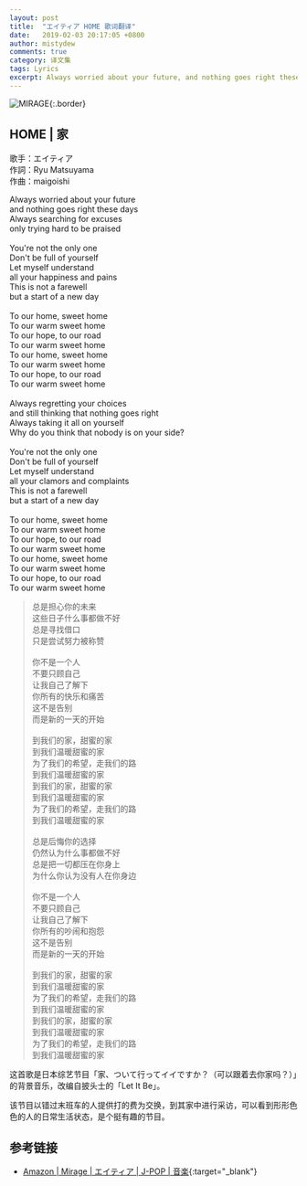 ```yaml
---
layout: post
title:  "エイティア HOME 歌词翻译"
date:   2019-02-03 20:17:05 +0800
author: mistydew
comments: true
category: 译文集
tags: Lyrics
excerpt: Always worried about your future, and nothing goes right these days. Always searching for excuses, only trying hard to be praised
---
```

![MIRAGE](https://mistydew.github.io/assets/images/cover/misc/MIRAGE.jpg){:.border}

## HOME | 家

歌手：エイティア<br>
作詞：Ryu Matsuyama<br>
作曲：maigoishi

<div class="lyric-original">
<p>
Always worried about your future<br>
and nothing goes right these days<br>
Always searching for excuses<br>
only trying hard to be praised<br>
<br>
You're not the only one<br>
Don't be full of yourself<br>
Let myself understand<br>
all your happiness and pains<br>
This is not a farewell<br>
but a start of a new day<br>
<br>
To our home, sweet home<br>
To our warm sweet home<br>
To our hope, to our road<br>
To our warm sweet home<br>
To our home, sweet home<br>
To our warm sweet home<br>
To our hope, to our road<br>
To our warm sweet home<br>
<br>
Always regretting your choices<br>
and still thinking that nothing goes right<br>
Always taking it all on yourself<br>
Why do you think that nobody is on your side?<br>
<br>
You're not the only one<br>
Don't be full of yourself<br>
Let myself understand<br>
all your clamors and complaints<br>
This is not a farewell<br>
but a start of a new day<br>
<br>
To our home, sweet home<br>
To our warm sweet home<br>
To our hope, to our road<br>
To our warm sweet home<br>
To our home, sweet home<br>
To our warm sweet home<br>
To our hope, to our road<br>
To our warm sweet home
</p>
</div>

<div class="lyric-translation">
<blockquote>
总是担心你的未来<br>
这些日子什么事都做不好<br>
总是寻找借口<br>
只是尝试努力被称赞<br>
<br>
你不是一个人<br>
不要只顾自己<br>
让我自己了解下<br>
你所有的快乐和痛苦<br>
这不是告别<br>
而是新的一天的开始<br>
<br>
到我们的家，甜蜜的家<br>
到我们温暖甜蜜的家<br>
为了我们的希望，走我们的路<br>
到我们温暖甜蜜的家<br>
到我们的家，甜蜜的家<br>
到我们温暖甜蜜的家<br>
为了我们的希望，走我们的路<br>
到我们温暖甜蜜的家<br>
<br>
总是后悔你的选择<br>
仍然认为什么事都做不好<br>
总是把一切都压在你身上<br>
为什么你认为没有人在你身边<br>
<br>
你不是一个人<br>
不要只顾自己<br>
让我自己了解下<br>
你所有的吵闹和抱怨<br>
这不是告别<br>
而是新的一天的开始<br>
<br>
到我们的家，甜蜜的家<br>
到我们温暖甜蜜的家<br>
为了我们的希望，走我们的路<br>
到我们温暖甜蜜的家<br>
到我们的家，甜蜜的家<br>
到我们温暖甜蜜的家<br>
为了我们的希望，走我们的路<br>
到我们温暖甜蜜的家
</blockquote>
</div>

这首歌是日本综艺节目「家、ついて行ってイイですか？（可以跟着去你家吗？）」的背景音乐，改编自披头士的「Let It Be」。

该节目以错过末班车的人提供打的费为交换，到其家中进行采访，可以看到形形色色的人的日常生活状态，是个挺有趣的节目。

## 参考链接

* [Amazon \| Mirage \| エイティア \| J-POP \| 音楽](https://www.amazon.co.jp/Mirage-%E3%82%A8%E3%82%A4%E3%83%86%E3%82%A3%E3%82%A2/dp/B07255YRRZ/ref=sr_1_1?ie=UTF8&qid=1548992472&sr=8-1&keywords=Mirage-%E3%82%A8%E3%82%A4%E3%83%86%E3%82%A3%E3%82%A2){:target="_blank"}

